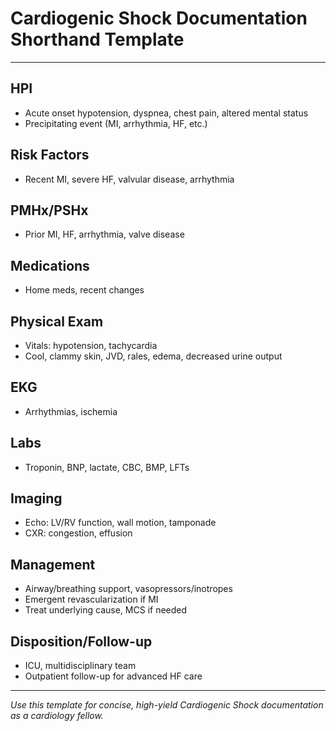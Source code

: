 # Cardiogenic Shock Documentation Shorthand Template

---

## HPI
- Acute onset hypotension, dyspnea, chest pain, altered mental status
- Precipitating event (MI, arrhythmia, HF, etc.)

## Risk Factors
- Recent MI, severe HF, valvular disease, arrhythmia

## PMHx/PSHx
- Prior MI, HF, arrhythmia, valve disease

## Medications
- Home meds, recent changes

## Physical Exam
- Vitals: hypotension, tachycardia
- Cool, clammy skin, JVD, rales, edema, decreased urine output

## EKG
- Arrhythmias, ischemia

## Labs
- Troponin, BNP, lactate, CBC, BMP, LFTs

## Imaging
- Echo: LV/RV function, wall motion, tamponade
- CXR: congestion, effusion

## Management
- Airway/breathing support, vasopressors/inotropes
- Emergent revascularization if MI
- Treat underlying cause, MCS if needed

## Disposition/Follow-up
- ICU, multidisciplinary team
- Outpatient follow-up for advanced HF care

---
*Use this template for concise, high-yield Cardiogenic Shock documentation as a cardiology fellow.*
